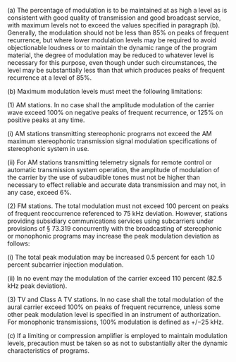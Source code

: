 (a) The percentage of modulation is to be maintained at as high a level as is consistent with good quality of transmission and good broadcast service, with maximum levels not to exceed the values specified in paragraph (b). Generally, the modulation should not be less than 85% on peaks of frequent recurrence, but where lower modulation levels may be required to avoid objectionable loudness or to maintain the dynamic range of the program material, the degree of modulation may be reduced to whatever level is necessary for this purpose, even though under such circumstances, the level may be substantially less than that which produces peaks of frequent recurrence at a level of 85%.

(b) Maximum modulation levels must meet the following limitations:

(1) AM stations. In no case shall the amplitude modulation of the carrier wave exceed 100% on negative peaks of frequent recurrence, or 125% on positive peaks at any time.

(i) AM stations transmitting stereophonic programs not exceed the AM maximum stereophonic transmission signal modulation specifications of stereophonic system in use.

(ii) For AM stations transmitting telemetry signals for remote control or automatic transmission system operation, the amplitude of modulation of the carrier by the use of subaudible tones must not be higher than necessary to effect reliable and accurate data transmission and may not, in any case, exceed 6%.

(2) FM stations. The total modulation must not exceed 100 percent on peaks of frequent reoccurrence referenced to 75 kHz deviation. However, stations providing subsidiary communications services using subcarriers under provisions of § 73.319 concurrently with the broadcasting of stereophonic or monophonic programs may increase the peak modulation deviation as follows:

(i) The total peak modulation may be increased 0.5 percent for each 1.0 percent subcarrier injection modulation.

(ii) In no event may the modulation of the carrier exceed 110 percent (82.5 kHz peak deviation).

(3) TV and Class A TV stations. In no case shall the total modulation of the aural carrier exceed 100% on peaks of frequent recurrence, unless some other peak modulation level is specified in an instrument of authorization. For monophonic transmissions, 100% modulation is defined as +/−25 kHz.

(c) If a limiting or compression amplifier is employed to maintain modulation levels, precaution must be taken so as not to substantially alter the dynamic characteristics of programs.

